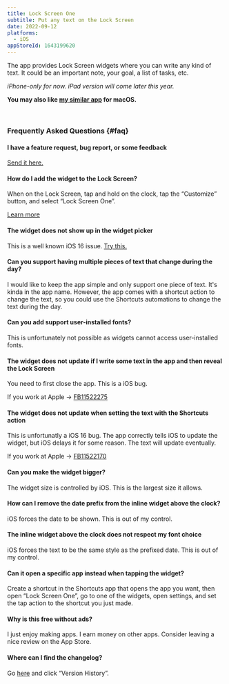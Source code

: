```yaml
---
title: Lock Screen One
subtitle: Put any text on the Lock Screen
date: 2022-09-12
platforms:
  - iOS
appStoreId: 1643199620
---
```


The app provides Lock Screen widgets where you can write any kind of text. It could be an important note, your goal, a list of tasks, etc.

*iPhone-only for now. iPad version will come later this year.*

**You may also like [my similar app](https://sindresorhus.com/one-thing) for macOS.**

<br>

### Frequently Asked Questions {#faq}

#### I have a feature request, bug report, or some feedback

[Send it here.](https://sindresorhus.com/feedback?product=Lock%20Screen%20One&referrer=Website-FAQ)

#### How do I add the widget to the Lock Screen?

When on the Lock Screen, tap and hold on the clock, tap the “Customize” button, and select “Lock Screen One”.

[Learn more](https://support.apple.com/en-gb/guide/iphone/iph4d0e6c351/ios#iph0ee454f4c)

#### The widget does not show up in the widget picker

This is a well known iOS 16 issue. [Try this.](https://webtrickz.com/third-party-lock-screen-widgets-not-showing-ios-16/)

#### Can you support having multiple pieces of text that change during the day?

I would like to keep the app simple and only support one piece of text. It's kinda in the app name. However, the app comes with a shortcut action to change the text, so you could use the Shortcuts automations to change the text during the day.

#### Can you add support user-installed fonts?

This is unfortunately not possible as widgets cannot access user-installed fonts.

#### The widget does not update if I write some text in the app and then reveal the Lock Screen

You need to first close the app. This is a iOS bug.

If you work at Apple → [FB11522275](https://github.com/feedback-assistant/reports/issues/360)

#### The widget does not update when setting the text with the Shortcuts action

This is unfortunatly a iOS 16 bug. The app correctly tells iOS to update the widget, but iOS delays it for some reason. The text will update eventually.

If you work at Apple → [FB11522170](https://github.com/feedback-assistant/reports/issues/359)

#### Can you make the widget bigger?

The widget size is controlled by iOS. This is the largest size it allows.

#### How can I remove the date prefix from the inline widget above the clock?

iOS forces the date to be shown. This is out of my control.

#### The inline widget above the clock does not respect my font choice

iOS forces the text to be the same style as the prefixed date. This is out of my control.

#### Can it open a specific app instead when tapping the widget?

Create a shortcut in the Shortcuts app that opens the app you want, then open “Lock Screen One”, go to one of the widgets, open settings, and set the tap action to the shortcut you just made.

#### Why is this free without ads?

I just enjoy making apps. I earn money on other apps. Consider leaving a nice review on the App Store.

#### Where can I find the changelog?

Go [here](https://apps.apple.com/app/id1643199620) and click “Version History”.
